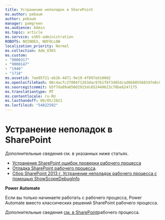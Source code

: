 ```yaml
---
title: Устранение неполадок в SharePoint
ms.author: pebaum
author: pebaum
manager: pamgreen
ms.audience: Admin
ms.topic: article
ms.service: o365-administration
ROBOTS: NOINDEX, NOFOLLOW
localization_priority: Normal
ms.collection: Adm_O365
ms.custom:
- "9000317"
- "9000147"
- "1940"
- "1718"
ms.assetid: 7ae05f21-eb16-4d71-9e19-4f097eb100d2
ms.openlocfilehash: 00c4acfc2f004f1263dac97b1f8f3485dcad66885560197e0c0a6e13e8cd34b1
ms.sourcegitcommit: b5f7da89a650d2915dc652449623c78be6247175
ms.translationtype: MT
ms.contentlocale: ru-RU
ms.lasthandoff: 08/05/2021
ms.locfileid: "54022592"
---
```

# <a name="troubleshoot-workflows-in-sharepoint"></a>Устранение неполадок в SharePoint

Дополнительные сведения см. в указанных ниже статьях.

- [Устранение SharePoint ошибок проверки рабочего процесса](/sharepoint/dev/general-development/troubleshooting-sharepoint-server-workflow-validation-errors-in-visio)
- [Отладка SharePoint рабочего процесса](/sharepoint/dev/general-development/debugging-sharepoint-server-workflows).
- [Сбор SharePoint 2013 г. Устранение неполадок рабочего процесса с помощью ShowScopeDebugInfo](/sharepoint/troubleshoot/workflows/gather-workflow-data)

**Power Automate**

Если вы только начинаете работать с рабочего [](/power-automate/modern-approvals) процесса, Power Automate вместо классических решений SharePoint рабочего процесса.

Дополнительные сведения [см. в SharePoint](/alchemyinsights/sharepoint-workflows-retiring)рабочего процесса.
